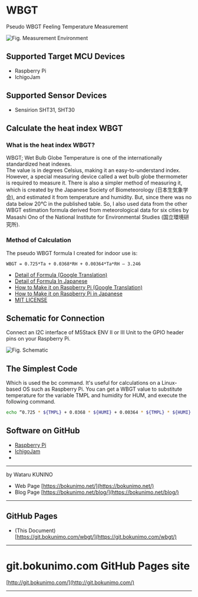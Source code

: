 # WBGT
Pseudo WBGT Feeling Temperature Measurement

![Fig. Measurement Environment](https://bokunimo.net/blog/wp-content/uploads/2024/07/wbgt2.png)

## Supported Target MCU Devices

- Raspberry Pi
- IchigoJam

## Supported Sensor Devices

- Sensirion SHT31, SHT30 

## Calculate the heat index WBGT

### What is the heat index WBGT?

WBGT; Wet Bulb Globe Temperature is one of the internationally standardized heat indexes.  
The value is in degrees Celsius, making it an easy-to-understand index. However, a special measuring device called a wet bulb globe thermometer is required to measure it.
There is also a simpler method of measuring it, which is created by the Japanese Society of Biometeorology (日本生気象学会), and estimated it from temperature and humidity. But, since there was no data below 20°C in the published table.
So, I also used data from the other WBGT estimation formula derived from meteorological data for six cities by Masashi Ono of the National Institute for Environmental Studies (国立環境研究所).

### Method of Calculation

The pseudo WBGT formula I created for indoor use is:

```
WBGT = 0.725*Ta + 0.0368*RH + 0.00364*Ta*RH – 3.246
```

- [Detail of Formula (Google Translation)](https://bokunimo-net.translate.goog/blog/ichigo-jam/29/?_x_tr_sl=auto&_x_tr_tl=en&_x_tr_hl=ja&_x_tr_pto=wapp)  
- [Detail of Formula In Japanese](https://bokunimo.net/blog/ichigo-jam/29/)  
- [How to Make it on Raspberry Pi (Google Translation)](https://bokunimo-net.translate.goog/blog/raspberry-pi/4721/?_x_tr_sl=auto&_x_tr_tl=en&_x_tr_hl=ja&_x_tr_pto=wapp)  
- [How to Make it on Raspberry Pi in Japanese](https://bokunimo.net/blog/raspberry-pi/4721/)  
- [MIT LICENSE](https://github.com/bokunimowakaru/wbgt/blob/master/LICENSE)  

## Schematic for Connection

Connect an I2C interface of M5Stack ENV II or III Unit to the GPIO header pins on your Raspberry Pi.  

![Fig. Schematic](https://bokunimo.net/blog/wp-content/uploads/2024/07/schema.jpg)

## The Simplest Code

Which is used the bc command. It's useful for calculations on a Linux-based OS such as Raspberry Pi.
You can get a WBGT value to substitute temperature for the variable TMPL and humidity for HUM, and execute the following command.

```bash
echo “0.725 * ${TMPL} + 0.0368 * ${HUMI} + 0.00364 * ${TMPL} * ${HUMI} – 3.246″|bc
```

## Software on GitHub

- [Raspberry Pi](https://github.com/bokunimowakaru/wbgt/blob/master/raspi)
- [IchigoJam](https://github.com/bokunimowakaru/wbgt/blob/master/ichigojam)
- 
----------------------------------------------------------------

by Wataru KUNINO 
- Web Page [https://bokunimo.net/](https://bokunimo.net/)
- Blog Page [https://bokunimo.net/blog/](https://bokunimo.net/blog/)

----------------------------------------------------------------

## GitHub Pages  

*  (This Document)  
  [https://git.bokunimo.com/wbgt/](https://git.bokunimo.com/wbgt/)  

----------------------------------------------------------------

# git.bokunimo.com GitHub Pages site
[http://git.bokunimo.com/](http://git.bokunimo.com/)  

----------------------------------------------------------------
